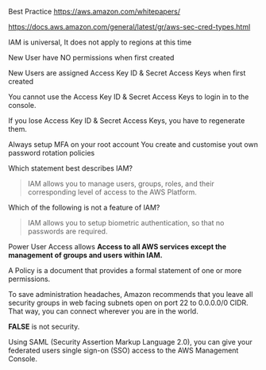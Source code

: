 
Best Practice https://aws.amazon.com/whitepapers/  

https://docs.aws.amazon.com/general/latest/gr/aws-sec-cred-types.html

IAM is universal, It does not apply to regions at this time

New User have NO permissions when first created

New Users are assigned Access Key ID & Secret Access Keys when first created

You cannot use the Access Key ID & Secret Access Keys to login in to the console.  

If you lose Access Key ID & Secret Access Keys, you have to regenerate them.

Always setup MFA on your root account
 You create and customise yout own password rotation policies


Which statement best describes IAM?
> IAM allows you to manage users, groups, roles, and their corresponding level of access to the AWS Platform.

Which of the following is not a feature of IAM?
> IAM allows you to setup biometric authentication, so that no passwords are required.


Power User Access allows **Access to all AWS services except the management of groups and users within IAM.**  

A Policy is a document that provides a formal statement of one or more permissions.


To save administration headaches, Amazon recommends that you leave all security groups in web facing subnets open on port 22 to 0.0.0.0/0 CIDR. That way, you can connect wherever you are in the world.

**FALSE** is not security.  

Using SAML (Security Assertion Markup Language 2.0), you can give your federated users single sign-on (SSO) access to the AWS Management Console. 
